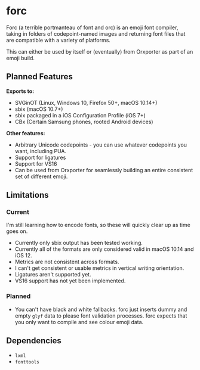 # forc

Forc (a terrible portmanteau of font and orc) is an emoji font compiler, taking in folders of codepoint-named images and returning font files that are compatible with a variety of platforms.

This can either be used by itself or (eventually) from Orxporter as part of an emoji build.

## Planned Features

**Exports to:**

- SVGinOT (Linux, Windows 10, Firefox 50+, macOS 10.14+)
- sbix (macOS 10.7+)
- sbix packaged in a iOS Configuration Profile (iOS 7+)
- CBx (Certain Samsung phones, rooted Android devices)


**Other features:**

- Arbitrary Unicode codepoints - you can use whatever codepoints you want, including PUA.
- Support for ligatures
- Support for VS16
- Can be used from Orxporter for seamlessly building an entire consistent set of different emoji.


## Limitations


### Current

I'm still learning how to encode fonts, so these will quickly clear up as time goes on.

- Currently only sbix output has been tested working.
- Currently all of the formats are only considered valid in macOS 10.14 and iOS 12.
- Metrics are not consistent across formats.
- I can't get consistent or usable metrics in vertical writing orientation.
- Ligatures aren't supported yet.
- VS16 support has not yet been implemented.


### Planned

- You can't have black and white fallbacks. forc just inserts dummy and empty `glyf` data to please font validation processes. forc expects that you only want to compile and see colour emoji data.


## Dependencies

- `lxml`
- `fonttools`

